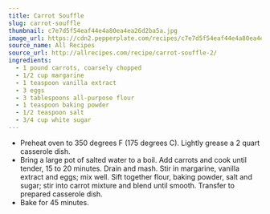 ```yaml
---
title: Carrot Souffle
slug: carrot-souffle
thumbnail: c7e7d5f54eaf44e4a80ea4ea26d2ba5a.jpg
image_url: https://cdn2.pepperplate.com/recipes/c7e7d5f54eaf44e4a80ea4ea26d2ba5a.jpg
source_name: All Recipes
source_url: http://allrecipes.com/recipe/carrot-souffle-2/
ingredients:
  - 1 pound carrots, coarsely chopped
  - 1/2 cup margarine
  - 1 teaspoon vanilla extract
  - 3 eggs
  - 3 tablespoons all-purpose flour
  - 1 teaspoon baking powder
  - 1/2 teaspoon salt
  - 3/4 cup white sugar
---
```


* Preheat oven to 350 degrees F (175 degrees C). Lightly grease a 2 quart casserole dish.
* Bring a large pot of salted water to a boil. Add carrots and cook until tender, 15 to 20 minutes. Drain and mash. Stir in margarine, vanilla extract and eggs; mix well. Sift together flour, baking powder, salt and sugar; stir into carrot mixture and blend until smooth. Transfer to prepared casserole dish.
* Bake for 45 minutes.
